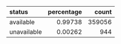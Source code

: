 | status      |   percentage |   count |
|:------------|-------------:|--------:|
| available   |      0.99738 |  359056 |
| unavailable |      0.00262 |     944 |